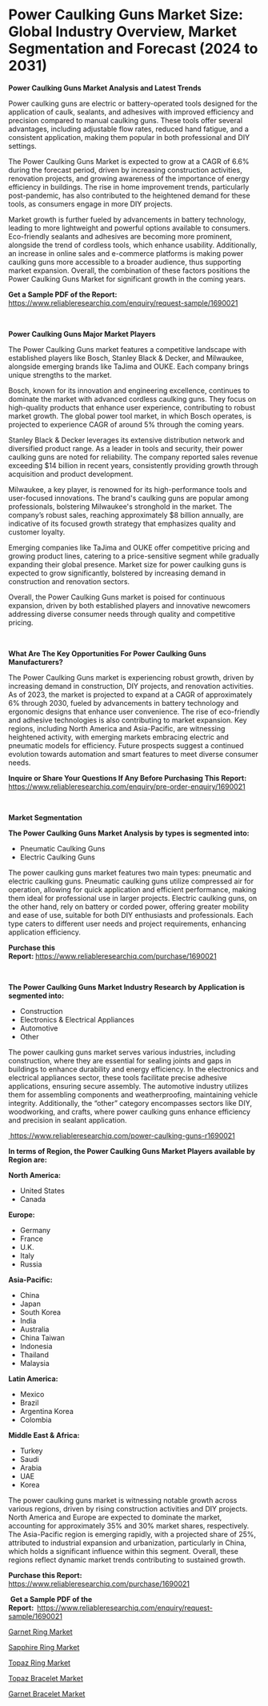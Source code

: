 <p><h1>Power Caulking Guns Market Size: Global Industry Overview, Market Segmentation and Forecast (2024 to 2031)</h1></p><p><strong>Power Caulking Guns Market Analysis and Latest Trends</strong></p>
<p><p>Power caulking guns are electric or battery-operated tools designed for the application of caulk, sealants, and adhesives with improved efficiency and precision compared to manual caulking guns. These tools offer several advantages, including adjustable flow rates, reduced hand fatigue, and a consistent application, making them popular in both professional and DIY settings.</p><p>The Power Caulking Guns Market is expected to grow at a CAGR of 6.6% during the forecast period, driven by increasing construction activities, renovation projects, and growing awareness of the importance of energy efficiency in buildings. The rise in home improvement trends, particularly post-pandemic, has also contributed to the heightened demand for these tools, as consumers engage in more DIY projects.</p><p>Market growth is further fueled by advancements in battery technology, leading to more lightweight and powerful options available to consumers. Eco-friendly sealants and adhesives are becoming more prominent, alongside the trend of cordless tools, which enhance usability. Additionally, an increase in online sales and e-commerce platforms is making power caulking guns more accessible to a broader audience, thus supporting market expansion. Overall, the combination of these factors positions the Power Caulking Guns Market for significant growth in the coming years.</p></p>
<p><strong>Get a Sample PDF of the Report:&nbsp;</strong> <a href="https://www.reliableresearchiq.com/enquiry/request-sample/1690021?utm_campaign=1742&utm_medium=2&utm_source=Github&utm_content=ia&utm_term=17102024&utm_id=power-caulking-guns">https://www.reliableresearchiq.com/enquiry/request-sample/1690021</a></p>
<p>&nbsp;</p>
<p><strong>Power Caulking Guns Major Market Players</strong></p>
<p><p>The Power Caulking Guns market features a competitive landscape with established players like Bosch, Stanley Black & Decker, and Milwaukee, alongside emerging brands like TaJima and OUKE. Each company brings unique strengths to the market.</p><p>Bosch, known for its innovation and engineering excellence, continues to dominate the market with advanced cordless caulking guns. They focus on high-quality products that enhance user experience, contributing to robust market growth. The global power tool market, in which Bosch operates, is projected to experience CAGR of around 5% through the coming years.</p><p>Stanley Black & Decker leverages its extensive distribution network and diversified product range. As a leader in tools and security, their power caulking guns are noted for reliability. The company reported sales revenue exceeding $14 billion in recent years, consistently providing growth through acquisition and product development.</p><p>Milwaukee, a key player, is renowned for its high-performance tools and user-focused innovations. The brand's caulking guns are popular among professionals, bolstering Milwaukee's stronghold in the market. The company’s robust sales, reaching approximately $8 billion annually, are indicative of its focused growth strategy that emphasizes quality and customer loyalty.</p><p>Emerging companies like TaJima and OUKE offer competitive pricing and growing product lines, catering to a price-sensitive segment while gradually expanding their global presence. Market size for power caulking guns is expected to grow significantly, bolstered by increasing demand in construction and renovation sectors.</p><p>Overall, the Power Caulking Guns market is poised for continuous expansion, driven by both established players and innovative newcomers addressing diverse consumer needs through quality and competitive pricing.</p></p>
<p>&nbsp;</p>
<p><strong>What Are The Key Opportunities For Power Caulking Guns Manufacturers?</strong></p>
<p><p>The Power Caulking Guns market is experiencing robust growth, driven by increasing demand in construction, DIY projects, and renovation activities. As of 2023, the market is projected to expand at a CAGR of approximately 6% through 2030, fueled by advancements in battery technology and ergonomic designs that enhance user convenience. The rise of eco-friendly and adhesive technologies is also contributing to market expansion. Key regions, including North America and Asia-Pacific, are witnessing heightened activity, with emerging markets embracing electric and pneumatic models for efficiency. Future prospects suggest a continued evolution towards automation and smart features to meet diverse consumer needs.</p></p>
<p><strong>Inquire or Share Your Questions If Any Before Purchasing This Report:</strong> <a href="https://www.reliableresearchiq.com/enquiry/pre-order-enquiry/1690021?utm_campaign=1742&utm_medium=2&utm_source=Github&utm_content=ia&utm_term=17102024&utm_id=power-caulking-guns">https://www.reliableresearchiq.com/enquiry/pre-order-enquiry/1690021</a></p>
<p>&nbsp;</p>
<p><strong>Market Segmentation</strong></p>
<p><strong>The Power Caulking Guns Market Analysis by types is segmented into:</strong></p>
<p><ul><li>Pneumatic Caulking Guns</li><li>Electric Caulking Guns</li></ul></p>
<p><p>The power caulking guns market features two main types: pneumatic and electric caulking guns. Pneumatic caulking guns utilize compressed air for operation, allowing for quick application and efficient performance, making them ideal for professional use in larger projects. Electric caulking guns, on the other hand, rely on battery or corded power, offering greater mobility and ease of use, suitable for both DIY enthusiasts and professionals. Each type caters to different user needs and project requirements, enhancing application efficiency.</p></p>
<p><strong>Purchase this Report:&nbsp;</strong><a href="https://www.reliableresearchiq.com/purchase/1690021?utm_campaign=1742&utm_medium=2&utm_source=Github&utm_content=ia&utm_term=17102024&utm_id=power-caulking-guns">https://www.reliableresearchiq.com/purchase/1690021</a></p>
<p>&nbsp;</p>
<p><strong>The Power Caulking Guns Market Industry Research by Application is segmented into:</strong></p>
<p><ul><li>Construction</li><li>Electronics & Electrical Appliances</li><li>Automotive</li><li>Other</li></ul></p>
<p><p>The power caulking guns market serves various industries, including construction, where they are essential for sealing joints and gaps in buildings to enhance durability and energy efficiency. In the electronics and electrical appliances sector, these tools facilitate precise adhesive applications, ensuring secure assembly. The automotive industry utilizes them for assembling components and weatherproofing, maintaining vehicle integrity. Additionally, the “other” category encompasses sectors like DIY, woodworking, and crafts, where power caulking guns enhance efficiency and precision in sealant application.</p></p>
<p><a href="https://www.reliableresearchiq.com/power-caulking-guns-r1690021?utm_campaign=1742&utm_medium=2&utm_source=Github&utm_content=ia&utm_term=17102024&utm_id=power-caulking-guns">&nbsp;https://www.reliableresearchiq.com/power-caulking-guns-r1690021</a></p>
<p><strong>In terms of Region, the Power Caulking Guns Market Players available by Region are:</strong></p>
<p>
    <p> <strong> North America: </strong>
        <ul>
            <li>United States</li>
            <li>Canada</li>
        </ul>
        </p> 
    <p> <strong> Europe: </strong>
        <ul>
            <li>Germany</li>
            <li>France</li>
            <li>U.K.</li>
            <li>Italy</li>
            <li>Russia</li>
        </ul>
        </p> 
    <p> <strong> Asia-Pacific: </strong>
        <ul>
            <li>China</li>
            <li>Japan</li>
            <li>South Korea</li>
            <li>India</li>
            <li>Australia</li>
            <li>China Taiwan</li>
            <li>Indonesia</li>
            <li>Thailand</li>
            <li>Malaysia</li>
        </ul>
        </p> 
    <p> <strong> Latin America: </strong>
        <ul>
            <li>Mexico</li>
            <li>Brazil</li>
            <li>Argentina Korea</li>
            <li>Colombia</li>
        </ul>
        </p> 
    <p> <strong> Middle East & Africa: </strong>
        <ul>
            <li>Turkey</li>
            <li>Saudi</li>
            <li>Arabia</li>
            <li>UAE</li>
            <li>Korea</li>
        </ul>
    </p>
    </p>
<p><p>The power caulking guns market is witnessing notable growth across various regions, driven by rising construction activities and DIY projects. North America and Europe are expected to dominate the market, accounting for approximately 35% and 30% market shares, respectively. The Asia-Pacific region is emerging rapidly, with a projected share of 25%, attributed to industrial expansion and urbanization, particularly in China, which holds a significant influence within this segment. Overall, these regions reflect dynamic market trends contributing to sustained growth.</p></p>
<p><strong>Purchase this Report: </strong><a href="https://www.reliableresearchiq.com/purchase/1690021?utm_campaign=1742&utm_medium=2&utm_source=Github&utm_content=ia&utm_term=17102024&utm_id=power-caulking-guns">https://www.reliableresearchiq.com/purchase/1690021</a></p>
<p>&nbsp;<strong>Get a Sample PDF of the Report:&nbsp;&nbsp;</strong><a href="https://www.reliableresearchiq.com/enquiry/request-sample/1690021?utm_campaign=1742&utm_medium=2&utm_source=Github&utm_content=ia&utm_term=17102024&utm_id=power-caulking-guns">https://www.reliableresearchiq.com/enquiry/request-sample/1690021</a></p>
<p><strong></strong></p>
<p><p><a href="https://www.linkedin.com/pulse/evaluating-global-garnet-ring-market-trends-growth-opportunities-cvute?utm_campaign=1742&utm_medium=2&utm_source=Github&utm_content=ia&utm_term=17102024&utm_id=power-caulking-guns">Garnet Ring Market</a></p><p><a href="https://www.linkedin.com/pulse/sapphire-ring-market-evolution-regional-adaptations-innovation-4tmne?utm_campaign=1742&utm_medium=2&utm_source=Github&utm_content=ia&utm_term=17102024&utm_id=power-caulking-guns">Sapphire Ring Market</a></p><p><a href="https://www.linkedin.com/pulse/global-perspectives-topaz-ring-market-trends-forecast-2024--ouaze?utm_campaign=1742&utm_medium=2&utm_source=Github&utm_content=ia&utm_term=17102024&utm_id=power-caulking-guns">Topaz Ring Market</a></p><p><a href="https://www.linkedin.com/pulse/surfing-topaz-bracelet-wave-riding-market-currents-2031-researchoid-ixtke?utm_campaign=1742&utm_medium=2&utm_source=Github&utm_content=ia&utm_term=17102024&utm_id=power-caulking-guns">Topaz Bracelet Market</a></p><p><a href="https://www.linkedin.com/pulse/digital-transformation-garnet-bracelet-industry-market-mzzje?utm_campaign=1742&utm_medium=2&utm_source=Github&utm_content=ia&utm_term=17102024&utm_id=power-caulking-guns">Garnet Bracelet Market</a></p></p>